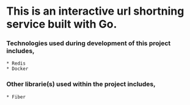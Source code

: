 # This is an interactive url shortning service built with Go.

### Technologies used during development of this project includes,
	* Redis
	* Docker


### Other librarie(s) used within the project includes,
	* Fiber



